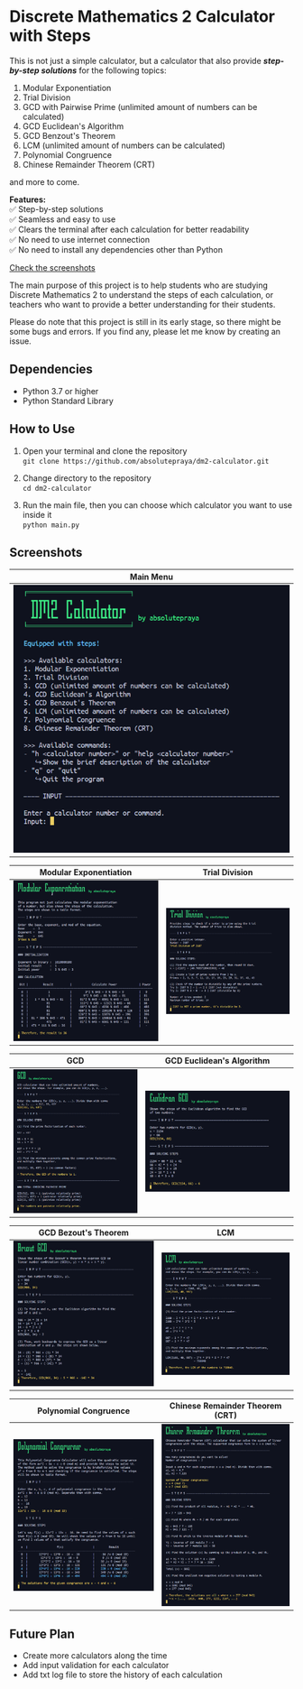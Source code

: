 # Discrete Mathematics 2 Calculator with Steps

This is not just a simple calculator, but a calculator that also provide ***step-by-step solutions*** for the following topics:

1. Modular Exponentiation
2. Trial Division
3. GCD with Pairwise Prime (unlimited amount of numbers can be calculated)
4. GCD Euclidean's Algorithm
5. GCD Benzout's Theorem
6. LCM (unlimited amount of numbers can be calculated)
7. Polynomial Congruence
8. Chinese Remainder Theorem (CRT)

and more to come.

**Features:**  
✅ Step-by-step solutions  
✅ Seamless and easy to use  
✅ Clears the terminal after each calculation for better readability  
✅ No need to use internet connection  
✅ No need to install any dependencies other than Python

[Check the screenshots](#screenshots)

The main purpose of this project is to help students who are studying Discrete Mathematics 2 to understand the steps of each calculation, or teachers who want to provide a better understanding for their students.

Please do note that this project is still in its early stage, so there might be some bugs and errors. If you find any, please let me know by creating an issue.

## Dependencies

- Python 3.7 or higher
- Python Standard Library

## How to Use

1. Open your terminal and clone the repository  
`git clone https://github.com/absolutepraya/dm2-calculator.git`

2. Change directory to the repository  
`cd dm2-calculator`

3. Run the main file, then you can choose which calculator you want to use inside it  
`python main.py`

## Screenshots

| **Main Menu** |
|---------|
| ![Main Menu](README/main_menu.png) |

| **Modular Exponentiation** | **Trial Division** |
|---------|---------|
| ![Modular Exponentiation](README/mod_exp.png) | ![Trial Division](README/trial_div.png) |

| **GCD** | **GCD Euclidean's Algorithm** |
|---------|---------|
| ![GCD](README/gcd.png) | ![GCD Euclidean's Algorithm](README/gcd_euclidean.png) |

| **GCD Bezout's Theorem** | **LCM** |
|---------|---------|
| ![GCD Bezout's Theorem](README/gcd_bezout.png) | ![LCM](README/lcm.png) |

| **Polynomial Congruence** | **Chinese Remainder Theorem (CRT)** |
|---------|---------|
| ![Polynomial Congruence](README/polynomial_congruence.png) | ![Chinese Remainder Theorem (CRT)](README/crt.png) |

## Future Plan

- Create more calculators along the time
- Add input validation for each calculator
- Add txt log file to store the history of each calculation
